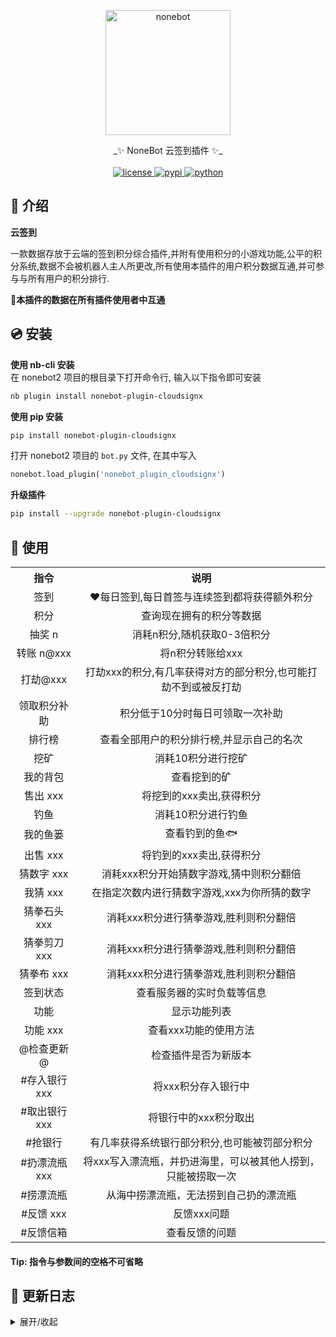 <p align="center">
  <a href="https://v2.nonebot.dev/"><img src="https://v2.nonebot.dev/logo.png" width="200" height="200" alt="nonebot"></a>
</p>
<div align="center">
_✨ NoneBot 云签到插件 ✨_
<br><br><a href="./LICENSE">
    <img src="https://img.shields.io/github/license/Monarchdos/nonebot_plugin_cloudsign.svg" alt="license">
</a>
<a href="https://pypi.python.org/pypi/nonebot_plugin_cloudsignx">
    <img src="https://img.shields.io/pypi/v/nonebot_plugin_cloudsignx.svg" alt="pypi">
</a>
<a href="https://www.python.org">
    <img src="https://img.shields.io/badge/python-3.8+-blue.svg" alt="python">
</a>

</div>

## 📖 介绍

**云签到**  

一款数据存放于云端的签到积分综合插件,并附有使用积分的小游戏功能,公平的积分系统,数据不会被机器人主人所更改,所有使用本插件的用户积分数据互通,并可参与与所有用户的积分排行.


🎇**本插件的数据在所有插件使用者中互通**

## 💿 安装

**使用 nb-cli 安装**  
在 nonebot2 项目的根目录下打开命令行, 输入以下指令即可安装  

```bash
nb plugin install nonebot-plugin-cloudsignx
```

**使用 pip 安装**  
```bash
pip install nonebot-plugin-cloudsignx
```

打开 nonebot2 项目的 `bot.py` 文件, 在其中写入
```python
nonebot.load_plugin('nonebot_plugin_cloudsignx')
```

**升级插件**  
```bash
pip install --upgrade nonebot-plugin-cloudsignx
```

## 🎉 使用

<table> 
  <tr align="center">
    <th> 指令 </th>
    <th> 说明 </th>
  </tr>
  <tr align="center">
    <td> 签到 </td>
    <td> ♥每日签到,每日首签与连续签到都将获得额外积分 </td>
  </tr>
  <tr align="center">
    <td> 积分</td>
    <td> 查询现在拥有的积分等数据 </td>
  </tr>
  <tr align="center">
    <td> 抽奖 n</td>
    <td> 消耗n积分,随机获取0-3倍积分 </td>
  </tr>
  <tr align="center">
    <td> 转账 n@xxx </td>
    <td> 将n积分转账给xxx </td>
  </tr>
    <tr align="center">
    <td> 打劫@xxx </td>
    <td> 打劫xxx的积分,有几率获得对方的部分积分,也可能打劫不到或被反打劫 </td>
  </tr>
    <tr align="center">
    <td> 领取积分补助 </td>
    <td> 积分低于10分时每日可领取一次补助 </td>
  </tr>
    </tr>
    <tr align="center">
    <td> 排行榜 </td>
    <td> 查看全部用户的积分排行榜,并显示自己的名次 </td>
  </tr>
</tr>
    <tr align="center">
    <td> 挖矿 </td>
    <td> 消耗10积分进行挖矿 </td>
  </tr>
</tr>
    <tr align="center">
    <td> 我的背包 </td>
    <td> 查看挖到的矿 </td>
  </tr>
  <tr align="center">
    <td> 售出 xxx </td>
    <td> 将挖到的xxx卖出,获得积分 </td>
  </tr>
</tr>
    <tr align="center">
    <td> 钓鱼 </td>
    <td> 消耗10积分进行钓鱼 </td>
  </tr>
</tr>
    <tr align="center">
    <td> 我的鱼篓 </td>
    <td> 查看钓到的鱼🐟 </td>
  </tr>
  <tr align="center">
    <td> 出售 xxx </td>
    <td> 将钓到的xxx卖出,获得积分 </td>
  </tr>
  <tr align="center">
    <td> 猜数字 xxx </td>
    <td> 消耗xxx积分开始猜数字游戏,猜中则积分翻倍 </td>
  </tr>
  <tr align="center">
    <td> 我猜 xxx </td>
    <td> 在指定次数内进行猜数字游戏,xxx为你所猜的数字 </td>
  </tr>
  <tr align="center">
    <td> 猜拳石头 xxx </td>
    <td> 消耗xxx积分进行猜拳游戏,胜利则积分翻倍 </td>
  </tr>
  <tr align="center">
    <td> 猜拳剪刀 xxx </td>
    <td> 消耗xxx积分进行猜拳游戏,胜利则积分翻倍 </td>
  </tr>
  <tr align="center">
    <td> 猜拳布 xxx </td>
    <td> 消耗xxx积分进行猜拳游戏,胜利则积分翻倍 </td>
  </tr>
</tr>
    <tr align="center">
    <td> 签到状态 </td>
    <td> 查看服务器的实时负载等信息 </td>
  </tr>
</tr>
    <tr align="center">
    <td> 功能 </td>
    <td> 显示功能列表 </td>
  </tr>
  <tr align="center">
    <td> 功能 xxx </td>
    <td> 查看xxx功能的使用方法 </td>
  </tr>
<tr align="center">
    <td> @检查更新@ </td>
    <td> 检查插件是否为新版本 </td>
  </tr>
<tr align="center">
    <td> #存入银行 xxx </td>
    <td> 将xxx积分存入银行中 </td>
  </tr>
<tr align="center">
    <td> #取出银行 xxx </td>
    <td> 将银行中的xxx积分取出 </td>
  </tr>
<tr align="center">
    <td> #抢银行 </td>
    <td> 有几率获得系统银行部分积分,也可能被罚部分积分 </td>
  </tr>
<tr align="center">
    <td> #扔漂流瓶 xxx </td>
    <td> 将xxx写入漂流瓶，并扔进海里，可以被其他人捞到，只能被捞取一次 </td>
  </tr>
<tr align="center">
    <td> #捞漂流瓶 </td>
    <td> 从海中捞漂流瓶，无法捞到自己扔的漂流瓶 </td>
  </tr>
<tr align="center">
    <td> #反馈 xxx </td>
    <td> 反馈xxx问题 </td>
  </tr>
<tr align="center">
    <td> #反馈信箱 </td>
    <td> 查看反馈的问题 </td>
  </tr>
</table>



#### Tip: 指令与参数间的空格不可省略



## 📝 更新日志

<details>
<summary>展开/收起</summary>

## **2023-01-10 V2.0.0**

  * 新增 猜数字 小游戏系统,开始游戏后系统将随机生成一个数字,在规定步数内猜对这个数字则获胜,积分翻倍.
  * 新增 猜拳 小游戏系统,在石头、剪刀、布中与系统进行猜拳,胜利则积分翻倍.
  * 优化细节~

## **2023-01-08 V1.3.0**

  * 新增"出售"功能,可将钓到的鱼进行卖出,获取积分.
  * 新增"售出"功能,可将挖到的矿进行卖出,获取积分.
  * 优化细节~

## **2023-01-07 V1.2.8**

  * 新增"功能"指令查看功能使用方法功能.
  * 新增"检查更新"功能(不会主动提示更新).
  * 若无需要可以不更新~

</details>

